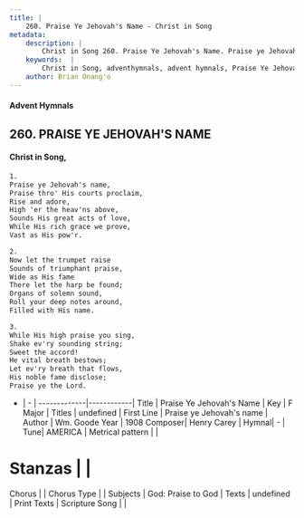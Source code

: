 ```yaml
---
title: |
    260. Praise Ye Jehovah's Name - Christ in Song
metadata:
    description: |
        Christ in Song 260. Praise Ye Jehovah's Name. Praise ye Jehovah's name, Praise thro' His courts proclaim, Rise and adore, High 'er the heav'ns above, Sounds His great acts of love, While His rich grace we prove, Vast as His pow'r.
    keywords:  |
        Christ in Song, adventhymnals, advent hymnals, Praise Ye Jehovah's Name, Praise ye Jehovah's name. 
    author: Brian Onang'o
---
```


#### Advent Hymnals
## 260. PRAISE YE JEHOVAH'S NAME
####  Christ in Song,

```txt
1.
Praise ye Jehovah's name,
Praise thro' His courts proclaim,
Rise and adore,
High 'er the heav'ns above,
Sounds His great acts of love,
While His rich grace we prove,
Vast as His pow'r.

2.
Now let the trumpet raise
Sounds of triumphant praise,
Wide as His fame
There let the harp be found;
Organs of solemn sound,
Roll your deep notes around,
Filled with His name.

3.
While His high praise you sing,
Shake ev'ry sounding string;
Sweet the accord!
He vital breath bestows;
Let ev'ry breath that flows,
His noble fame disclose;
Praise ye the Lord.

```

- |   -  |
-------------|------------|
Title | Praise Ye Jehovah's Name |
Key | F Major |
Titles | undefined |
First Line | Praise ye Jehovah's name |
Author | Wm. Goode
Year | 1908
Composer| Henry Carey |
Hymnal|  - |
Tune| AMERICA |
Metrical pattern | |
# Stanzas |  |
Chorus |  |
Chorus Type |  |
Subjects | God: Praise to God |
Texts | undefined |
Print Texts | 
Scripture Song |  |
    
